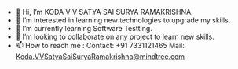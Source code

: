 - 👋 Hi, I’m KODA V V SATYA SAI SURYA RAMAKRISHNA.
- 👀 I’m interested in learning new technologies to upgrade my skills.
- 🌱 I’m currently learning Software Testting.
- 💞️ I’m looking to collaborate on any project to learn new skills.
- 📫 How to reach me : Contact: +91 7331121465 Mail: Koda.VVSatyaSaiSuryaRamakrishna@mindtree.com

<!---
SatyaKoda/SatyaKoda is a ✨ special ✨ repository because its `README.md` (this file) appears on your GitHub profile.
You can click the Preview link to take a look at your changes.
--->
